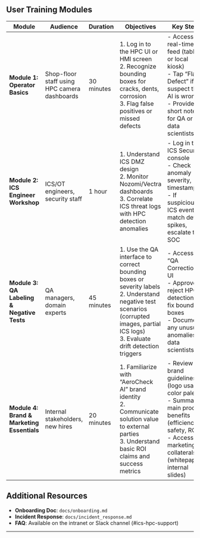 ## User Training Modules

| **Module**                                   | **Audience**                                       | **Duration** | **Objectives**                                                                                                                                                                        | **Key Steps**                                                                                                             |
|---------------------------------------------|----------------------------------------------------|-------------|-----------------------------------------------------------------------------------------------------------------------------------------------------------------------------------------|---------------------------------------------------------------------------------------------------------------------------|
| **Module 1: Operator Basics**               | Shop-floor staff using HPC camera dashboards      | 30 minutes  | 1. Log in to the HPC UI or HMI screen<br>2. Recognize bounding boxes for cracks, dents, corrosion<br>3. Flag false positives or missed defects                                          | - Access the real-time feed (tablet or local kiosk)<br>- Tap “Flag Defect” if you suspect the AI is wrong<br>- Provide short notes for QA or data scientists |
| **Module 2: ICS Engineer Workshop**         | ICS/OT engineers, security staff                  | 1 hour      | 1. Understand ICS DMZ design<br>2. Monitor Nozomi/Vectra dashboards<br>3. Correlate ICS threat logs with HPC detection anomalies                                                       | - Log in to ICS Security console<br>- Check anomaly severity, timestamps<br>- If suspicious ICS events match defect spikes, escalate to SOC            |
| **Module 3: QA Labeling & Negative Tests**  | QA managers, domain experts                       | 45 minutes  | 1. Use the QA interface to correct bounding boxes or severity labels<br>2. Understand negative test scenarios (corrupted images, partial ICS logs)<br>3. Evaluate drift detection triggers | - Access “QA Correction” UI<br>- Approve or reject HPC detections, fix bounding boxes<br>- Document any unusual anomalies for data scientists           |
| **Module 4: Brand & Marketing Essentials**  | Internal stakeholders, new hires                  | 20 minutes  | 1. Familiarize with “AeroCheck AI” brand identity<br>2. Communicate solution value to external parties<br>3. Understand basic ROI claims and success metrics                           | - Review brand guidelines (logo usage, color palette)<br>- Summarize main product benefits (efficiency, safety, ROI)<br>- Access marketing collaterals (whitepapers, internal slides) |


## Additional Resources
- **Onboarding Doc**: `docs/onboarding.md`
- **Incident Response**: `docs/incident_response.md`
- **FAQ**: Available on the intranet or Slack channel (#ics-hpc-support)
---
